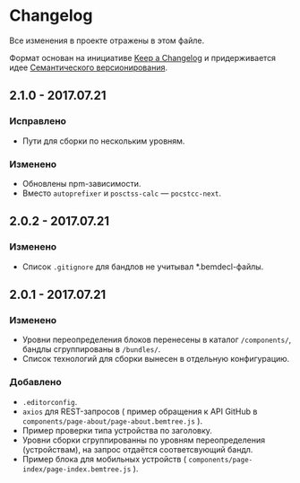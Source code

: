 # Changelog

Все изменения в проекте отражены в этом файле.

Формат основан на инициативе [Keep a Changelog](http://keepachangelog.com/ru/1.0.0/)
и придерживается идее [Семантического версионирования](http://semver.org/lang/ru/).

## 2.1.0 - 2017.07.21

### Исправлено

- Пути для сборки по нескольким уровням.

### Изменено

- Обновлены npm-зависимости.
- Вместо `autoprefixer` и `posctss-calc` — `pocstcc-next`.

## 2.0.2 - 2017.07.21

### Изменено

- Список `.gitignore` для бандлов не учитывал *.bemdecl-файлы.

## 2.0.1 - 2017.07.21

### Изменено

- Уровни переопределения блоков перенесены в каталог `/components/`, бандлы сгруппированы в `/bundles/`.
- Список технологий для сборки вынесен в отдельную конфигурацию.

### Добавлено

- `.editorconfig`.
- `axios` для REST-запросов ( пример обращения к API GitHub в `components/page-about/page-about.bemtree.js` ).
- Пример проверки типа устройства по заголовку.
- Уровни сборки сгруппированны по уровням переопределения (устройствам), на запрос отдаётся соответсвующий бандл.
- Пример блока для мобильных устройств ( `components/page-index/page-index.bemtree.js` ).